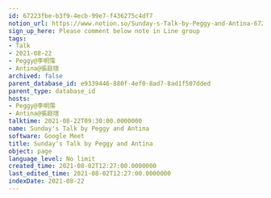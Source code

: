 ```yaml
---
id: 67223fbe-b3f9-4ecb-99e7-f436275c4df7
notion_url: https://www.notion.so/Sunday-s-Talk-by-Peggy-and-Antina-67223fbeb3f94ecb99e7f436275c4df7
sign_up_here: Please comment below note in Line group
tags:
- Talk
- 2021-08-22
- Peggy@李明霈
- Antina@張庭瑄
archived: false
parent_database_id: e9339446-880f-4ef0-8ad7-8ad1f507dded
parent_type: database_id
hosts:
- Peggy@李明霈
- Antina@張庭瑄
talktime: 2021-08-22T09:30:00.0000000
name: Sunday's Talk by Peggy and Antina
software: Google Meet
title: Sunday's Talk by Peggy and Antina
object: page
language_level: No limit
created_time: 2021-08-02T12:27:00.0000000
last_edited_time: 2021-08-02T12:27:00.0000000
indexDate: 2021-08-22
---
```







